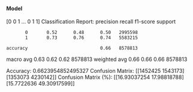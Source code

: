 #### Model
[0 0 1 ... 0 1 1]
Classification Report:
              precision    recall  f1-score   support

           0       0.52      0.48      0.50   2995598
           1       0.73      0.76      0.74   5583215

    accuracy                           0.66   8578813
   macro avg       0.63      0.62      0.62   8578813
weighted avg       0.66      0.66      0.66   8578813

Accuracy: 0.6623954852495327
Confusion Matrix:
[[1452425 1543173]
 [1353073 4230142]]
Confusion Matrix (%):
[[16.93037254 17.98818788]
 [15.7722636  49.30917599]]
